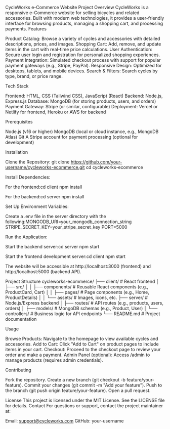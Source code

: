 CycleWorks e-Commerce Website
Project Overview
CycleWorks is a responsive e-Commerce website for selling bicycles and related accessories. Built with modern web technologies, it provides a user-friendly interface for browsing products, managing a shopping cart, and processing payments.
Features

Product Catalog: Browse a variety of cycles and accessories with detailed descriptions, prices, and images.
Shopping Cart: Add, remove, and update items in the cart with real-time price calculations.
User Authentication: Secure user login and registration for personalized shopping experiences.
Payment Integration: Simulated checkout process with support for popular payment gateways (e.g., Stripe, PayPal).
Responsive Design: Optimized for desktops, tablets, and mobile devices.
Search & Filters: Search cycles by type, brand, or price range.

Tech Stack

Frontend: HTML, CSS (Tailwind CSS), JavaScript (React)
Backend: Node.js, Express.js
Database: MongoDB (for storing products, users, and orders)
Payment Gateway: Stripe (or similar, configurable)
Deployment: Vercel or Netlify for frontend, Heroku or AWS for backend

Prerequisites

Node.js (v16 or higher)
MongoDB (local or cloud instance, e.g., MongoDB Atlas)
Git
A Stripe account for payment processing (optional for development)

Installation

Clone the Repository:
git clone https://github.com/your-username/cycleworks-ecommerce.git
cd cycleworks-ecommerce


Install Dependencies:

For the frontend:cd client
npm install


For the backend:cd server
npm install




Set Up Environment Variables:

Create a .env file in the server directory with the following:MONGODB_URI=your_mongodb_connection_string
STRIPE_SECRET_KEY=your_stripe_secret_key
PORT=5000




Run the Application:

Start the backend server:cd server
npm start


Start the frontend development server:cd client
npm start


The website will be accessible at http://localhost:3000 (frontend) and http://localhost:5000 (backend API).



Project Structure
cycleworks-ecommerce/
├── client/                 # React frontend
│   ├── src/
│   │   ├── components/     # Reusable React components (e.g., ProductCard, Cart)
│   │   ├── pages/          # Page components (e.g., Home, ProductDetails)
│   │   └── assets/         # Images, icons, etc.
├── server/                 # Node.js/Express backend
│   ├── routes/             # API routes (e.g., products, users, orders)
│   ├── models/             # MongoDB schemas (e.g., Product, User)
│   └── controllers/        # Business logic for API endpoints
└── README.md               # Project documentation

Usage

Browse Products: Navigate to the homepage to view available cycles and accessories.
Add to Cart: Click "Add to Cart" on product pages to include items in your cart.
Checkout: Proceed to the checkout page to review your order and make a payment.
Admin Panel (optional): Access /admin to manage products (requires admin credentials).

Contributing

Fork the repository.
Create a new branch (git checkout -b feature/your-feature).
Commit your changes (git commit -m "Add your feature").
Push to the branch (git push origin feature/your-feature).
Open a pull request.

License
This project is licensed under the MIT License. See the LICENSE file for details.
Contact
For questions or support, contact the project maintainer at:

Email: support@cycleworks.com
GitHub: your-username
